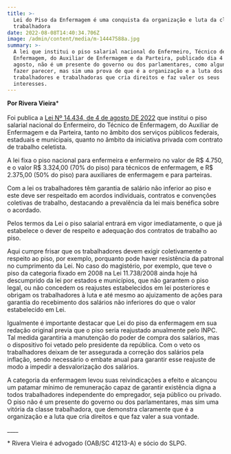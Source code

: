 ```yaml
---
title: >-
  Lei do Piso da Enfermagem é uma conquista da organização e luta da classe
  trabalhadora
date: 2022-08-08T14:40:34.706Z
image: /admin/content/media/m-14447588a.jpg
summary: >-
  A lei que institui o piso salarial nacional do Enfermeiro, Técnico de
  Enfermagem, do Auxiliar de Enfermagem e da Parteira, publicado dia 4 de
  agosto, não é um presente do governo ou dos parlamentares, como alguns querem
  fazer parecer, mas sim uma prova de que é a organização e a luta dos
  trabalhadores e trabalhadoras que cria direitos e faz valer os seus
  interesses.
---
```

**Por Rivera Vieira***\
\
Foi publica a [Lei Nº 14.434, de 4 de agosto DE 2022](http://www.planalto.gov.br/ccivil_03/_Ato2019-2022/2022/Lei/L14434.htm#:~:text=LEI%20N%C2%BA%2014.434%2C%20DE%204%20DE%20AGOSTO%20DE%202022&text=Altera%20a%20Lei%20n%C2%BA%207.498,de%20Enfermagem%20e%20da%20Parteira) que institui o piso salarial nacional do Enfermeiro, do Técnico de Enfermagem, do Auxiliar de Enfermagem e da Parteira, tanto no âmbito dos serviços públicos federais, estaduais e municipais, quanto no âmbito da iniciativa privada com contrato de trabalho celetista.

A lei fixa o piso nacional para enfermeira e enfermeiro no valor de R$ 4.750, e o valor R$ 3.324,00 (70% do piso) para técnicos de enfermagem, e R$ 2.375,00 (50% do piso) para auxiliares de enfermagem e para parteiras.

Com a lei os trabalhadores têm garantia de salário não inferior ao piso e este deve ser respeitado em acordos individuais, contratos e convenções coletivas de trabalho, destacando a prevalência da lei mais benéfica sobre o acordado.

Pelos termos da Lei o piso salarial entrará em vigor imediatamente, o que já estabelece o dever de respeito e adequação dos contratos de trabalho ao piso.

Aqui cumpre frisar que os trabalhadores devem exigir coletivamente o respeito ao piso, por exemplo, porquanto pode haver resistência da patronal no cumprimento da Lei. No caso do magistério, por exemplo, que teve o piso da categoria fixado em 2008 na Lei 11.738/2008 ainda hoje há descumprido da lei por estados e municípios, que não garantem o piso legal, ou não concedem os reajustes estabelecidos em lei posteriores e obrigam os trabalhadores à luta e até mesmo ao ajuizamento de ações para garantia do recebimento dos salários não inferiores do que o valor estabelecido em Lei.

Igualmente é importante destacar que Lei do piso da enfermagem em sua redação original previa que o piso seria reajustado anualmente pelo INPC. Tal medida garantiria a manutenção do poder de compra dos salários, mas o dispositivo foi vetado pelo presidente da república. Com o veto os trabalhadores deixam de ter assegurada a correção dos salários pela inflação, sendo necessário o embate anual para garantir esse reajuste de modo a impedir a desvalorização dos salários.

A categoria da enfermagem levou suas reivindicações a efeito e alcançou um patamar mínimo de remuneração capaz de garantir existência digna a todos trabalhadores independente do empregador, seja público ou privado. O piso não é um presente do governo ou dos parlamentares, mas sim uma vitória da classe trabalhadora, que demonstra claramente que é a organização e a luta que cria direitos e que faz valer a sua vontade.

\_\_\_\_

\* Rivera Vieira é advogado (OAB/SC 41213-A) e sócio do SLPG.
